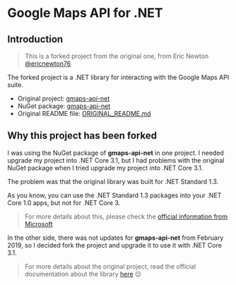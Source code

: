 # Google Maps API for .NET

## Introduction
> This is a forked project from the original one, from Eric Newton [@ericnewton76](https://github.com/ericnewton76/)

The forked project is a .NET library for interacting with the Google Maps API suite.

- Original project: [gmaps-api-net](https://github.com/ericnewton76/gmaps-api-net) 
- NuGet package: [gmaps-api-net](https://www.nuget.org/packages/gmaps-api-net)
- Original README file: [ORIGINAL_README.md](ORIGINAL_README.md)

## Why this project has been forked
I was using the NuGet package of **gmaps-api-net** in one project. I needed upgrade my project into .NET Core 3.1, but I had problems with the original NuGet package when I tried upgrade my project into .NET Core 3.1.

The problem was that the original library was built for .NET Standard 1.3.

As you know, you can use the .NET Standard 1.3 packages into your .NET Core 1.0 apps, but not for .NET Core 3.

> For more details about this, please check the [official information from Microsoft](https://docs.microsoft.com/es-es/dotnet/standard/net-standard)

In the other side, there was not updates for **gmaps-api-net** from February 2019, so I decided fork the project and upgrade it to use it with .NET Core 3.1.

> For more details about the original project, read the official documentation about the library [here](ORIGINAL_README.md) :wink:
